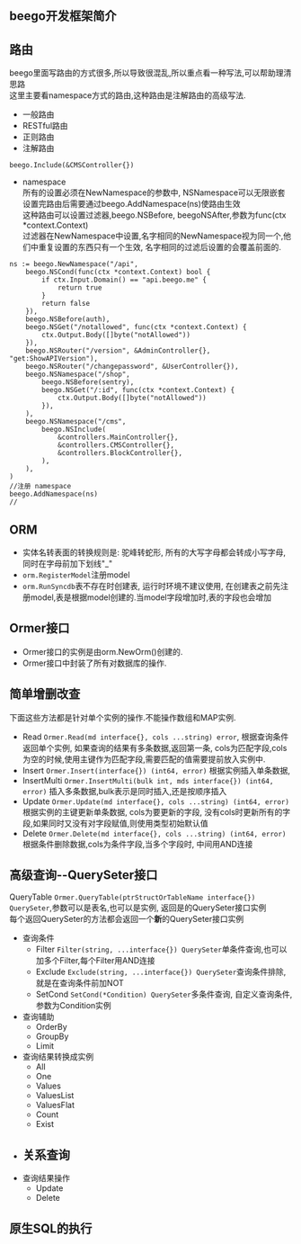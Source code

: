 ## beego开发框架简介

## 路由
beego里面写路由的方式很多,所以导致很混乱,所以重点看一种写法,可以帮助理清思路   
这里主要看namespace方式的路由,这种路由是注解路由的高级写法.
- 一般路由
- RESTful路由
- 正则路由
- 注解路由   
```beego
beego.Include(&CMSController{})
```
- namespace  
所有的设置必须在NewNamespace的参数中, NSNamespace可以无限嵌套   
设置完路由后需要通过beego.AddNamespace(ns)使路由生效   
这种路由可以设置过滤器,beego.NSBefore, beegoNSAfter,参数为func(ctx *context.Context)   
过滤器在NewNamespace中设置,名字相同的NewNamespace视为同一个,他们中重复设置的东西只有一个生效, 名字相同的过滤后设置的会覆盖前面的.   
```beego
ns := beego.NewNamespace("/api",
    beego.NSCond(func(ctx *context.Context) bool {
        if ctx.Input.Domain() == "api.beego.me" {
            return true
        }
        return false
    }),
    beego.NSBefore(auth),
    beego.NSGet("/notallowed", func(ctx *context.Context) {
        ctx.Output.Body([]byte("notAllowed"))
    }),
    beego.NSRouter("/version", &AdminController{}, "get:ShowAPIVersion"),
    beego.NSRouter("/changepassword", &UserController{}),
    beego.NSNamespace("/shop",
        beego.NSBefore(sentry),
        beego.NSGet("/:id", func(ctx *context.Context) {
            ctx.Output.Body([]byte("notAllowed"))
        }),
    ),
    beego.NSNamespace("/cms",
        beego.NSInclude(
            &controllers.MainController{},
            &controllers.CMSController{},
            &controllers.BlockController{},
        ),
    ),
)
//注册 namespace
beego.AddNamespace(ns)
// 
```

## ORM
- 实体名转表面的转换规则是: 驼峰转蛇形, 所有的大写字母都会转成小写字母,同时在字母前加下划线"_"
- `orm.RegisterModel`注册model
- `orm.RunSyncdb`表不存在时创建表, 运行时环境不建议使用, 在创建表之前先注册model,表是根据model创建的.当model字段增加时,表的字段也会增加


## Ormer接口
- Ormer接口的实例是由orm.NewOrm()创建的.
- Ormer接口中封装了所有对数据库的操作.

## 简单增删改查
下面这些方法都是针对单个实例的操作.不能操作数组和MAP实例.
- Read `Ormer.Read(md interface{}, cols ...string) error`, 根据查询条件返回单个实例, 如果查询的结果有多条数据,返回第一条, cols为匹配字段,cols为空的时候,使用主键作为匹配字段,需要匹配的值需要提前放入实例中.
- Insert `Ormer.Insert(interface{}) (int64, error)` 根据实例插入单条数据,
- InsertMulti `Ormer.InsertMulti(bulk int, mds interface{}) (int64, error)` 插入多条数据,bulk表示是同时插入,还是按顺序插入
- Update `Ormer.Update(md interface{}, cols ...string) (int64, error)` 根据实例的主键更新单条数据, cols为要更新的字段, 没有cols时更新所有的字段,如果同时又没有对字段赋值,则使用类型初始默认值
- Delete `Ormer.Delete(md interface{}, cols ...string) (int64, error)` 根据条件删除数据,cols为条件字段,当多个字段时, 中间用AND连接

## 高级查询--QuerySeter接口
QueryTable `Ormer.QueryTable(ptrStructOrTableName interface{}) QuerySeter`,参数可以是表名,也可以是实例, 返回是的QuerySeter接口实例   
每个返回QuerySeter的方法都会返回一个**新**的QuerySeter接口实例
- 查询条件
  - Filter `Filter(string, ...interface{}) QuerySeter`单条件查询,也可以加多个Filter,每个Filter用AND连接
  - Exclude `Exclude(string, ...interface{}) QuerySeter`查询条件排除,就是在查询条件前加NOT
  - SetCond `SetCond(*Condition) QuerySeter`多条件查询, 自定义查询条件,参数为Condition实例
- 查询辅助
  - OrderBy
  - GroupBy
  - Limit  
- 查询结果转换成实例
  - All
  - One
  - Values
  - ValuesList
  - ValuesFlat
  - Count
  - Exist
- 关系查询
  - 
- 查询结果操作
  - Update
  - Delete

## 原生SQL的执行

